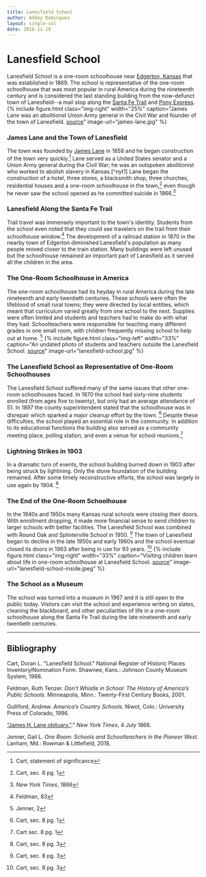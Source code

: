 ```yaml
---
title: Lanesfield School
author: Addey Dominguez
layout: single-col
date: 2018-11-19
---
```


# Lanesfield School
Lanesfield School is a one-room schoolhouse near [Edgerton, Kansas](https://en.wikipedia.org/wiki/Edgerton,_Kansas) that was established in 1869. The school is representative of the one-room schoolhouse that was most popular in rural America during the nineteenth century and is considered the last standing building from the now-defunct town of Lanesfield--a mail stop along the [Santa Fe Trail](https://en.wikipedia.org/wiki/Santa_Fe_Trail) and [Pony Express](https://en.wikipedia.org/wiki/Pony_Express).
{% include figure.html
  class="img-right"
  width="25%"
  caption="James Lane was an abolitionst Union Army general in the Civil War and founder of the town of Lanesfield. [source](https://www.kshs.org/kansapedia/frontier-guard/16898)"
  image-url="james-lane.jpg"
%}
### James Lane and the Town of Lanesfield
The town was founded by [James Lane](https://en.wikipedia.org/wiki/James_Henry_Lane_(Union_general)) in 1858 and he began construction of the town very quickly.[^NRF1]  Lane served as a United States senator and a Union Army general during the Civil War; he was an outspoken abolitionist who worked to abolish slavery in Kansas.[^nyt1] Lane began the construction of a hotel, three stores, a blacksmith shop, three churches, residential houses and a one-room schoolhouse in the town,[^NRF2] even though he never saw the school opened as he committed suicide in 1866.[^nyt2]

### Lanesfield Along the Santa Fe Trail
Trail travel was immensely important to the town's identity. Students from the school even noted that they could see travelers on the trail from their schoolhouse window.[^feldman] The development of a railroad station in 1870 in the nearby town of Edgerton diminished Lanesfield's population as many people moved closer to the train station. Many buildings were left unused but the schoolhouse remained an important part of Lanesfield as it served all the children in the area.

### The One-Room Schoolhouse in America
The one-room schoolhouse had its heyday in rural America during the late nineteenth and early twentieth centuries. These schools were often the lifeblood of small rural towns; they were directed by local entities, which meant that curriculum varied greatly from one school to the next. Supplies were often limited and students and teachers had to make do with what they had. Schoolteachers were responsible for teaching many different grades in one small room, with children frequently missing school to help out at home. [^jenner]
{% include figure.html
  class="img-left"
  width="33%"
  caption="An undated photo of students and teachers outside the Lanesfield School. [source](https://www.flickr.com/photos/jocomuseum/5081160045)"
  image-url="lanesfield-school.jpg"
%}
### The Lanesfield School as Representative of One-Room Schoolhouses
The Lanesfield School suffered many of the same issues that other one-room schoolhouses faced. In 1870 the school had sixty-nine students enrolled (from ages five to twenty), but only had an average attendance of 51. In 1897 the county superintendent stated that the schoolhouse was in disrepair which sparked a major cleanup effort by the town. [^NRF3] Despite these difficulties, the school played an essential role in the community. In addition to its educational functions the building also served as a community meeting place, polling station, and even a venue for school reunions.[^NRF4]
### Lightning  Strikes in 1903
In a dramatic turn of events, the school building burned down in 1903 after being struck by lightining. Only the stone foundation of the building remained. After some timely reconstructive efforts, the school was largely in use again by 1904. [^NRF5]
### The End of the One-Room Schoolhouse
 In the 1940s and 1950s many Kansas rural schools were closing their doors. With enrollment dropping, it made more financial sense to send children to larger schools with better facilities. The Lanesfield School was combined with Round Oak and Splinterville School in 1950. [^NRF6] The town of Lanesfield began to decline in the late 1950s and early 1960s and the school eventual closed its doors in 1963 after being in use for 93 years. [^NRF7]
{% include figure.html
  class="img-right"
  width="33%"
  caption="Visiting children learn about life in one-room schoolhouse at Lanesfield School. [source](https://www.jcprd.com/435/Lanesfield-Historic-Site)"
  image-url="lanesfield-school-inside.jpeg"
%}
### The School as a Museum
The school was turned into a museum in 1967 and it is still open to the public today. Visitors can visit the school and experience writing on slates, cleaning the blackboard, and other peculiarities of life in a one-room schoolhouse along the Santa Fe Trail during the late nineteenth and early twentieth centuries.


[^NRF1]: Cart, statement of significance
[^NRF2]: Cart, sec. 8 pg. 1
[^NRF3]: Cart, sec. 8 pg. 1
[^NRF4]: Cart sec. 8 pg. 1
[^NRF5]: Cart, sec. 8 pg. 3
[^NRF6]: Cart, sec. 8 pg. 3
[^NRF7]: Cart, sec. 8 pg. 3
[^nyt]: _New York Times_, 1866
[^nyt2]: _New York Times_, 1866
[^feldman]: Feldman, 83
[^jenner]: Jenner, 2
***
## Bibliography
Cart, Doran L. "Lanesfield School." National Register of Historic Places Inventory/Nomination Form. Shawnee, Kans.: Johnson County Museum System, 1988.

Feldman, Ruth Tenzer. _Don’t Whistle in School: The History of America’s Public Schools._ Minneapolis, Minn.: Twenty-First Century Books, 2001.

Gulliford, Andrew. _America’s Country Schools._ Niwot, Colo.: University Press of Colorado, 1996.

[“James H. Lane obituary."](https://www.nytimes.com/1866/07/04/archives/obituary-james-h-lane-united-states-senator-from-kansas.html).” _New York Times_, 4 July 1866.

Jenner, Gail L. _One Room: Schools and Schoolteachers in the Pioneer West._ Lanham, Md.: Rowman & Littlefield, 2018.
